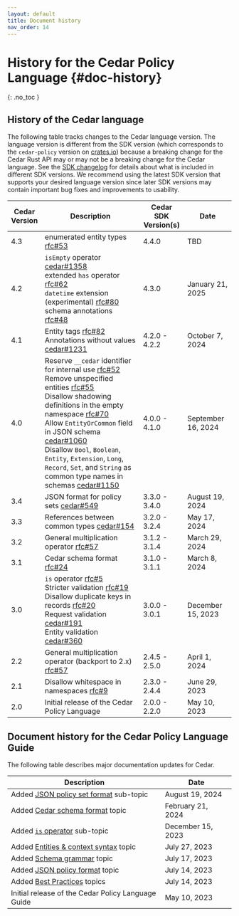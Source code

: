 ```yaml
---
layout: default
title: Document history
nav_order: 14
---
```


# History for the Cedar Policy Language {#doc-history}
{: .no_toc }

## History of the Cedar language

The following table tracks changes to the Cedar language version. The language version is different from the SDK version (which corresponds to the `cedar-policy` version on [crates.io](https://crates.io/crates/cedar-policy)) because a breaking change for the Cedar Rust API may or may not be a breaking change for the Cedar language. See the [SDK changelog](https://github.com/cedar-policy/cedar/blob/main/cedar-policy/CHANGELOG.md) for details about what is included in different SDK versions. We recommend using the latest SDK version that supports your desired language version since later SDK versions may contain important bug fixes and improvements to usability.

| Cedar<br/>Version | Description | Cedar SDK<br/>Version(s) | Date |
| --- | --- | --- | --- |
| 4.3 | enumerated entity types [rfc#53](https://github.com/cedar-policy/rfcs/blob/main/text/0053-enum-entities.md) | 4.4.0 | TBD
| 4.2 | `isEmpty` operator [cedar#1358](https://github.com/cedar-policy/cedar/pull/1358) <br/> extended `has` operator [rfc#62](https://github.com/cedar-policy/rfcs/blob/main/text/0062-extended-has.md) <br/> `datetime` extension (experimental) [rfc#80](https://github.com/strongdm/cedar-rfcs/blob/datetime-rfc/text/0080-datetime-extension.md) <br/> schema annotations [rfc#48](https://github.com/cedar-policy/rfcs/blob/main/text/0048-schema-annotations.md) | 4.3.0 | January 21, 2025
| 4.1 | Entity tags [rfc#82](https://github.com/cedar-policy/rfcs/blob/main/text/0082-entity-tags.md)<br/>Annotations without values [cedar#1231](https://github.com/cedar-policy/cedar/pull/1231) | 4.2.0 - 4.2.2 | October 7, 2024
| 4.0 | Reserve `__cedar` identifier for internal use [rfc#52](https://github.com/cedar-policy/rfcs/blob/main/text/0052-reserved-namespaces.md)<br/>Remove unspecified entities [rfc#55](https://github.com/cedar-policy/rfcs/blob/main/text/0055-remove-unspecified.md)<br/>Disallow shadowing definitions in the empty namespace [rfc#70](https://github.com/cedar-policy/rfcs/blob/main/text/0070-disallow-empty-namespace-shadowing.md)<br/>Allow `EntityOrCommon` field in JSON schema [cedar#1060](https://github.com/cedar-policy/cedar/pull/1060)<br/>Disallow `Bool`, `Boolean`, `Entity`, `Extension`, `Long`, `Record`, `Set`, and `String` as common type names in schemas [cedar#1150](https://github.com/cedar-policy/cedar/pull/1150) | 4.0.0 - 4.1.0 | September 16, 2024 |
| 3.4 | JSON format for policy sets [cedar#549](https://github.com/cedar-policy/cedar/issues/549) | 3.3.0 - 3.4.0 | August 19, 2024 |
| 3.3 | References between common types [cedar#154](https://github.com/cedar-policy/cedar/issues/154) | 3.2.0 - 3.2.4 | May 17, 2024 |
| 3.2 | General multiplication operator [rfc#57](https://github.com/cedar-policy/rfcs/blob/main/text/0057-general-multiplication.md) | 3.1.2 - 3.1.4 | March 29, 2024 |
| 3.1 | Cedar schema format [rfc#24](https://github.com/cedar-policy/rfcs/blob/main/text/0024-schema-syntax.md) | 3.1.0 - 3.1.1 | March 8, 2024 |
| 3.0 | `is` operator [rfc#5](https://github.com/cedar-policy/rfcs/blob/main/text/0005-is-operator.md)<br/>Stricter validation [rfc#19](https://github.com/cedar-policy/rfcs/blob/main/text/0019-stricter-validation.md)<br/>Disallow duplicate keys in records [rfc#20](https://github.com/cedar-policy/rfcs/blob/main/text/0020-unique-record-keys.md)<br/>Request validation [cedar#191](https://github.com/cedar-policy/cedar/issues/191)<br/>Entity validation [cedar#360](https://github.com/cedar-policy/cedar/pull/360) | 3.0.0 - 3.0.1 | December 15, 2023 |
| 2.2 | General multiplication operator (backport to 2.x) [rfc#57](https://github.com/cedar-policy/rfcs/blob/main/text/0057-general-multiplication.md) | 2.4.5 - 2.5.0 | April 1, 2024 |
| 2.1 | Disallow whitespace in namespaces [rfc#9](https://github.com/cedar-policy/rfcs/blob/main/text/0009-disallow-whitespace-in-entityuid.md) | 2.3.0 - 2.4.4 | June 29, 2023 |
| 2.0 | Initial release of the Cedar Policy Language | 2.0.0 - 2.2.0 | May 10, 2023 |

## Document history for the Cedar Policy Language Guide
The following table describes major documentation updates for Cedar.

| Description | Date |
| --- | --- |
| Added [JSON policy set format](../policies/json-format.html#policy-set-format) sub-topic | August 19, 2024 |
| Added [Cedar schema format](../schema/human-readable-schema.html) topic | February 21, 2024 |
| Added [`is` operator](../policies/syntax-operators.html#operator-is) sub-topic | December 15, 2023 |
| Added [Entities & context syntax](../auth/entities-syntax.html) topic | July 27, 2023 |
| Added [Schema grammar](../schema/schema-grammar.html) topic | July 17, 2023 |
| Added [JSON policy format](../policies/json-format.html) topic | July 14, 2023 |
| Added [Best Practices](../overview/best-practices.html) topics | July 14, 2023 |
| Initial release of the Cedar Policy Language Guide | May 10, 2023 |
